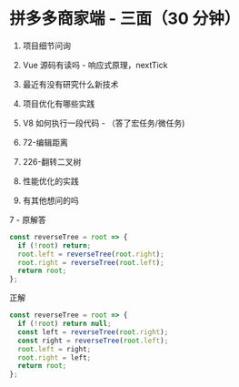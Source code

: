 # 拼多多商家端 - 三面（30 分钟）

1. 项目细节问询

2. Vue 源码有读吗 - 响应式原理，nextTick

3. 最近有没有研究什么新技术

4. 项目优化有哪些实践

5. V8 如何执行一段代码 - （答了宏任务/微任务)

6. 72-编辑距离

7. 226-翻转二叉树

8. 性能优化的实践

9. 有其他想问的吗

7 - 原解答

```js
const reverseTree = root => {
  if (!root) return;
  root.left = reverseTree(root.right);
  root.right = reverseTree(root.left);
  return root;
};
```

正解

```js
const reverseTree = root => {
  if (!root) return null;
  const left = reverseTree(root.right);
  const right = reverseTree(root.left);
  root.left = right;
  root.right = left;
  return root;
};
```
